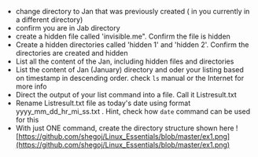- change directory to Jan that was previously created ( in you currently in a different directory)
- confirm you are in Jab directory
- create a hidden file called 'invisible.me". Confirm the file is hidden
- Create a hidden directories called 'hidden 1' and 'hidden 2'. Confirm the directories are created and hidden
- List all the content of the Jan, including hidden files and directories
- List the content of Jan (January) directory and oder your listing based on timestamp in descending order. check `ls` manual or the Internet for more info
- Direct the output of your list command into a file. Call it Listresult.txt
- Rename Listresult.txt file as today's date using format yyyy_mm_dd_hr_mi_ss.txt . Hint, check how `date` command can be used for this
- With just ONE command, create the directory structure shown here
![https://github.com/shegoj/Linux_Essentials/blob/master/ex1.png](https://github.com/shegoj/Linux_Essentials/blob/master/ex1.png)
